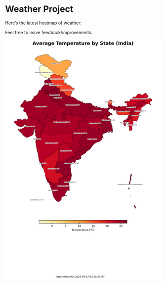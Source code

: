 # Weather Project

Here’s the latest heatmap of weather:

Feel free to leave feedback/improvements.

![India Heatmap](docs/assets/india_heatmap.png?v=C9DE02)

